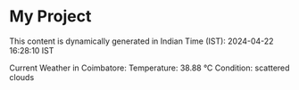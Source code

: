 # My Project

This content is dynamically generated in Indian Time (IST): 2024-04-22 16:28:10 IST


Current Weather in Coimbatore:
Temperature: 38.88 °C
Condition: scattered clouds
